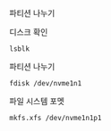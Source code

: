 파티션 나누기

디스크 확인
```
lsblk
```

파티션 나누기 
```
fdisk /dev/nvme1n1
```

파일 시스템 포멧
```
mkfs.xfs /dev/nvme1n1p1
```
